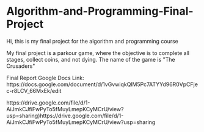 # Algorithm-and-Programming-Final-Project
Hi, this is my final project for the algorithm and programming course

My final project is a parkour game, where the objective is to complete all stages, collect coins, and not dying.
The name of the game is "The Crusaders"

<p>Final Report Google Docs Link:
https://docs.google.com/document/d/1vGvwiqkQlM5Pc7ATYYd96R0VpCFjec-r8LCV_66MxEk/edit</p>
<p>https://drive.google.com/file/d/1-AiJmkCJfiFwPyTo5fMuyLmepKCyMCrU/view?usp=sharing)https://drive.google.com/file/d/1-AiJmkCJfiFwPyTo5fMuyLmepKCyMCrU/view?usp=sharing</p>
